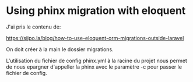 # Using phinx migration with eloquent

J'ai pris le contenu de:

https://siipo.la/blog/how-to-use-eloquent-orm-migrations-outside-laravel

On doit créer à la main le dossier migrations.

L'utilisation du fichier de config phinx.yml à la racine du projet nous permet de nous epargner d'appeller
la phinx avec le paramètre -c pour passer le fichier de config.